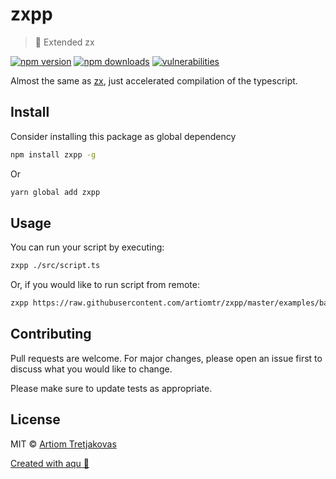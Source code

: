 # zxpp

> 🦐 Extended zx

[![npm version](https://img.shields.io/npm/v/zxpp)](https://www.npmjs.com/package/zxpp)
[![npm downloads](https://img.shields.io/npm/dw/zxpp)](https://www.npmjs.com/package/zxpp)
[![vulnerabilities](https://img.shields.io/snyk/vulnerabilities/npm/zxpp)](https://www.npmjs.com/package/zxpp)

Almost the same as [zx](https://github.com/google/zx#readme), just accelerated compilation of the typescript.

## Install

Consider installing this package as global dependency

```bash
npm install zxpp -g
```

Or

```bash
yarn global add zxpp
```

## Usage

You can run your script by executing:

```bash
zxpp ./src/script.ts
```

Or, if you would like to run script from remote:

```bash
zxpp https://raw.githubusercontent.com/artiomtr/zxpp/master/examples/backup-github.ts
```

## Contributing

Pull requests are welcome. For major changes, please open an issue first to discuss what you would like to change.

Please make sure to update tests as appropriate.

## License

MIT © [Artiom Tretjakovas](https://github.com/ArtiomTr)

[Created with aqu 🌊](https://github.com/ArtiomTr/aqu#readme)
